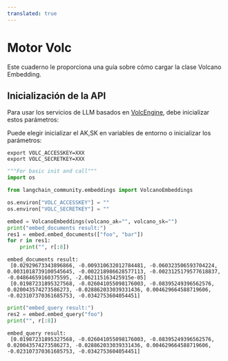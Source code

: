 ```yaml
---
translated: true
---
```


# Motor Volc

Este cuaderno le proporciona una guía sobre cómo cargar la clase Volcano Embedding.

## Inicialización de la API

Para usar los servicios de LLM basados en [VolcEngine](https://www.volcengine.com/docs/82379/1099455), debe inicializar estos parámetros:

Puede elegir inicializar el AK,SK en variables de entorno o inicializar los parámetros:

```base
export VOLC_ACCESSKEY=XXX
export VOLC_SECRETKEY=XXX
```

```python
"""For basic init and call"""
import os

from langchain_community.embeddings import VolcanoEmbeddings

os.environ["VOLC_ACCESSKEY"] = ""
os.environ["VOLC_SECRETKEY"] = ""

embed = VolcanoEmbeddings(volcano_ak="", volcano_sk="")
print("embed_documents result:")
res1 = embed.embed_documents(["foo", "bar"])
for r in res1:
    print("", r[:8])
```

```output
embed_documents result:
 [0.02929673343896866, -0.009310632012784481, -0.060323506593704224, 0.0031018739100545645, -0.002218986628577113, -0.0023125179577618837, -0.04864659160375595, -2.062115163425915e-05]
 [0.01987231895327568, -0.026041055098176003, -0.08395249396562576, 0.020043574273586273, -0.028862033039331436, 0.004629664588719606, -0.023107370361685753, -0.0342753604054451]
```

```python
print("embed_query result:")
res2 = embed.embed_query("foo")
print("", r[:8])
```

```output
embed_query result:
 [0.01987231895327568, -0.026041055098176003, -0.08395249396562576, 0.020043574273586273, -0.028862033039331436, 0.004629664588719606, -0.023107370361685753, -0.0342753604054451]
```
